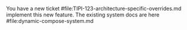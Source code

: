 You have a new ticket #file:TIPI-123-architecture-specific-overrides.md
implement this new feature. The existing system docs are here
#file:dynamic-compose-system.md
